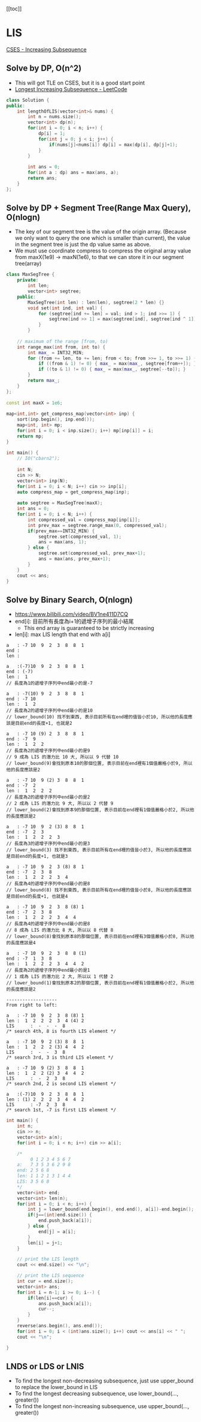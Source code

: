 [[toc]]

# LIS
[CSES - Increasing Subsequence](https://cses.fi/problemset/task/1145)

## Solve by DP, O(n^2)
- This will got TLE on CSES, but it is a good start point
- [Longest Increasing Subsequence - LeetCode](https://leetcode.com/problems/longest-increasing-subsequence/)
```cpp
class Solution {
public:
    int lengthOfLIS(vector<int>& nums) {
        int n = nums.size();
        vector<int> dp(n);
        for(int i = 0; i < n; i++) {
            dp[i] = 1;
            for(int j = 0; j < i; j++) {
                if(nums[j]<nums[i]) dp[i] = max(dp[i], dp[j]+1);
            }
        }
        
        int ans = 0;
        for(int a : dp) ans = max(ans, a);
        return ans;
    }
};
```

## Solve by DP + Segment Tree(Range Max Query), O(nlogn)
- The key of our segment tree is the value of the origin array. (Because we only want to query the one which is smaller than current), the value in the segment tree is just the dp value same as above.
- We must use coordinate compress to compress the original array value from maxX(1e9) → maxN(1e6), to that we can store it in our segment tree(array)
```cpp
class MaxSegTree {
    private:
        int len;
        vector<int> segtree;
    public:
        MaxSegTree(int len) : len(len), segtree(2 * len) {}
        void set(int ind, int val) {
            for (segtree[ind += len] = val; ind > 1; ind >>= 1) {
                segtree[ind >> 1] = max(segtree[ind], segtree[ind ^ 1]);
            }
        }
 
	// maximum of the range [from, to)
	int range_max(int from, int to) {
		int max_ = INT32_MIN;
		for (from += len, to += len; from < to; from >>= 1, to >>= 1) {
			if ((from & 1) != 0) { max_ = max(max_, segtree[from++]); }
			if ((to & 1) != 0) { max_ = max(max_, segtree[--to]); }
		}
		return max_;
	}
};
 
const int maxX = 1e6;
 
map<int,int> get_compress_map(vector<int> inp) {
    sort(inp.begin(), inp.end());
    map<int, int> mp;
    for(int i = 0; i < inp.size(); i++) mp[inp[i]] = i;
    return mp;
}
 
int main() {
    // IO("cbarn2");
 
    int N;
    cin >> N;
    vector<int> inp(N);
    for(int i = 0; i < N; i++) cin >> inp[i];
    auto compress_map = get_compress_map(inp);
 
    auto segtree = MaxSegTree(maxX);
    int ans = 0;
    for(int i = 0; i < N; i++) {
        int compressed_val = compress_map[inp[i]];
        int prev_max = segtree.range_max(0, compressed_val);
        if(prev_max==INT32_MIN) {
            segtree.set(compressed_val, 1);
            ans = max(ans, 1);
        } else {
            segtree.set(compressed_val, prev_max+1);
            ans = max(ans, prev_max+1);
        }
    }
    cout << ans;
}
```

## Solve by Binary Search, O(nlogn)
- https://www.bilibili.com/video/BV1ne411D7CQ
- end[i]: 目前所有長度為i+1的遞增子序列的最小結尾 
    + This end array is guaranteed to be strictly increasing
- len[i]: max LIS length that end with a[i]
```
a   : -7 10  9  2  3  8  8  1
end :
len :

a   :(-7)10  9  2  3  8  8  1
end : (-7)
len :  1		            
// 長度為1的遞增子序列中end最小的是-7

a   : -7(10) 9  2  3  8  8  1
end : -7 10
len :  1  2	    
// 長度為2的遞增子序列中end最小的是10 
// lower_bound(10) 找不到東西, 表示目前所有在end裡的值皆小於10, 所以他的長度應該是目前end的長度+1, 也就是2

a   : -7 10 (9) 2  3  8  8  1
end : -7  9
len :  1  2  2  
// 長度為2的遞增子序列中end最小的是9
// 9 成為 LIS 的潛力比 10 大, 所以以 9 代替 10
// lower_bound(9)會找到原本10的那個位置, 表示目前在end裡有1個值嚴格小於9, 所以他的長度應該是2

a   : -7 10  9 (2) 3  8  8  1
end : -7  2
len :  1  2  2  2
// 長度為2的遞增子序列中end最小的是2
// 2 成為 LIS 的潛力比 9 大, 所以以 2 代替 9
// lower_bound(2)會找到原本9的那個位置, 表示目前在end裡有1個值嚴格小於2, 所以他的長度應該是2

a   : -7 10  9  2 (3) 8  8  1
end : -7  2  3
len :  1  2  2  2  3
// 長度為3的遞增子序列中end最小的是3
// lower_bound(3) 找不到東西, 表示目前所有在end裡的值皆小於3, 所以他的長度應該是目前end的長度+1, 也就是3

a   : -7 10  9  2  3 (8) 8  1
end : -7  2  3  8
len :  1  2  2  2  3  4
// 長度為4的遞增子序列中end最小的是8
// lower_bound(8) 找不到東西, 表示目前所有在end裡的值皆小於8, 所以他的長度應該是目前end的長度+1, 也就是4

a   : -7 10  9  2  3  8 (8) 1
end : -7  2  3  8
len :  1  2  2  2  3  4  4
// 長度為4的遞增子序列中end最小的是8
// 8 成為 LIS 的潛力比 8 大, 所以以 8 代替 8
// lower_bound(8)會找到原本8的那個位置, 表示目前在end裡有3個值嚴格小於8, 所以他的長度應該是4

a   : -7 10  9  2  3  8  8 (1)
end : -7  1  3  8
len :  1  2  2  2  3  4  4  2
// 長度為2的遞增子序列中end最小的是1
// 1 成為 LIS 的潛力比 2 大, 所以以 1 代替 2
// lower_bound(1)會找到原本2的那個位置, 表示目前在end裡有1個值嚴格小於2, 所以他的長度應該是2

-------------------
From right to left:

a   : -7 10  9  2  3  8 (8) 1
len :  1  2  2  2  3  4 (4) 2
LIS      :  -  -  -  8
/* search 4th, 8 is fourth LIS element */

a   : -7 10  9  2 (3) 8  8  1
len :  1  2  2  2 (3) 4  4  2
LIS      :  -  -  3  8
/* search 3rd, 3 is third LIS element */

a   : -7 10  9 (2) 3  8  8  1
len :  1  2  2 (2) 3  4  4  2
LIS      :  -  2  3  8
/* search 2nd, 2 is second LIS element */

a   :(-7)10  9  2  3  8  8  1
len : (1) 2  2  2  3  4  4  2
LIS      : -7  2  3  8
/* search 1st, -7 is first LIS element */
```
```cpp
int main() {
    int n;
    cin >> n;
    vector<int> a(n);
    for(int i = 0; i < n; i++) cin >> a[i];

    /*
         0 1 2 3 4 5 6 7
    a:   7 3 5 3 6 2 9 8
    end: 2 5 6 8
    len: 1 1 2 1 3 1 4 4
    LIS: 3 5 6 8
    */
    vector<int> end;
    vector<int> len(n);
    for(int i = 0; i < n; i++) {
        int j = lower_bound(end.begin(), end.end(), a[i])-end.begin();
        if(j==(int)end.size()) {
            end.push_back(a[i]);
        } else {
            end[j] = a[i];
        }
        len[i] = j+1;
    }

    // print the LIS length
    cout << end.size() << "\n";

    // print the LIS sequence
    int cur = end.size();
    vector<int> ans;
    for(int i = n-1; i >= 0; i--) {
        if(len[i]==cur) {
            ans.push_back(a[i]);
            cur--;
        }
    }
    reverse(ans.begin(), ans.end());
    for(int i = 0; i < (int)ans.size(); i++) cout << ans[i] << " ";
    cout << "\n";

}
```

## LNDS or LDS or LNIS
- To find the longest non-decreasing subsequence, just use upper_bound to replace the lower_bound in LIS
- To find the longest decreasing subsequence, use lower_bound(..., greater<int>())
- To find the longest non-increasing subsequence, use upper_bound(..., greater<int>())
